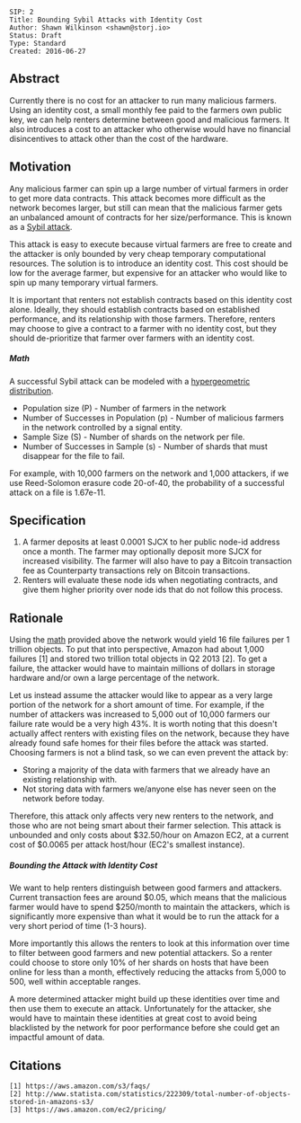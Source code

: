 ```
SIP: 2
Title: Bounding Sybil Attacks with Identity Cost
Author: Shawn Wilkinson <shawn@storj.io>
Status: Draft
Type: Standard
Created: 2016-06-27
```
## Abstract
Currently there is no cost for an attacker to run many malicious farmers. Using an identity cost, a small monthly fee paid to the farmers own public key, we can help renters determine between good and malicious farmers. It also introduces a cost to an attacker who otherwise would have no financial disincentives to attack other than the cost of the hardware.

## Motivation
Any malicious farmer can spin up a large number of virtual farmers in order to get more data contracts. This attack becomes more difficult as the network becomes larger, but still can mean that the malicious farmer gets an unbalanced amount of contracts for her size/performance. This is known as a [Sybil attack](https://en.wikipedia.org/wiki/Sybil_attack).

This attack is easy to execute because virtual farmers are free to create and the attacker is only bounded by very cheap temporary computational resources. The solution is to introduce an identity cost. This cost should be low for the average farmer, but expensive for an attacker who would like to spin up many temporary virtual farmers.

It is important that renters not establish contracts based on this identity cost alone. Ideally, they should establish contracts based on established performance, and its relationship with those farmers. Therefore, renters may choose to give a contract to a farmer with no identity cost, but they should de-prioritize that farmer over farmers with an identity cost.

##### Math
A successful Sybil attack can be modeled with a [hypergeometric distribution](https://www.geneprof.org/GeneProf/tools/hypergeometric.jsp).

- Population size (P) - Number of farmers in the network
- Number of Successes in Population (p) - Number of malicious farmers in the network controlled by a signal entity.
- Sample Size (S) - Number of shards on the network per file.
- Number of Successes in Sample (s) - Number of shards that must disappear for the file to fail.


For example, with 10,000 farmers on the network and 1,000 attackers, if we use Reed-Solomon erasure code 20-of-40, the probability of a successful attack on a file is 1.67e-11.

## Specification
1. A farmer deposits at least 0.0001 SJCX to her public node-id address once a month. The farmer may optionally deposit more SJCX for increased visibility. The farmer will also have to pay a Bitcoin transaction fee as Counterparty transactions rely on Bitcoin transactions.
2. Renters will evaluate these node ids when negotiating contracts, and give them higher priority over node ids that do not follow this process.

## Rationale
Using the [math](#math) provided above the network would yield 16 file failures per 1 trillion objects. To put that into perspective, Amazon had about 1,000 failures [1] and stored two trillion total objects in Q2 2013 [2]. To get a failure, the attacker would have to maintain millions of dollars in storage hardware and/or own a large percentage of the network.

Let us instead assume the attacker would like to appear as a very large portion of the network for a short amount of time. For example, if the number of attackers was increased to 5,000 out of 10,000 farmers our failure rate would be a very high 43%. It is worth noting that this doesn't actually affect renters with existing files on the network, because they have already found safe homes for their files before the attack was started. Choosing farmers is not a blind task, so we can even prevent the attack by:

 - Storing a majority of the data with farmers that we already have an existing relationship with.
 - Not storing data with farmers we/anyone else has never seen on the network before today.

Therefore, this attack only affects very new renters to the network, and those who are not being smart about their farmer selection. This attack is unbounded and only costs about $32.50/hour on Amazon EC2, at a current cost of $0.0065 per attack host/hour (EC2's smallest instance).

##### Bounding the Attack with Identity Cost
We want to help renters distinguish between good farmers and attackers. Current transaction fees are around $0.05, which means that the malicious farmer would have to spend $250/month to maintain the attackers, which is significantly more expensive than what it would be to run the attack for a very short period of time (1-3 hours). 

More importantly this allows the renters to look at this information over time to filter between good farmers and new potential attackers. So a renter could choose to store only 10% of her shards on hosts that have been online for less than a month, effectively reducing the attacks from 5,000 to 500, well within acceptable ranges.

A more determined attacker might build up these identities over time and then use them to execute an attack. Unfortunately for the attacker, she would have to maintain these identities at great cost to avoid being blacklisted by the network for poor performance before she could get an impactful amount of data.  


## Citations
```
[1] https://aws.amazon.com/s3/faqs/
[2] http://www.statista.com/statistics/222309/total-number-of-objects-stored-in-amazons-s3/
[3] https://aws.amazon.com/ec2/pricing/
```
